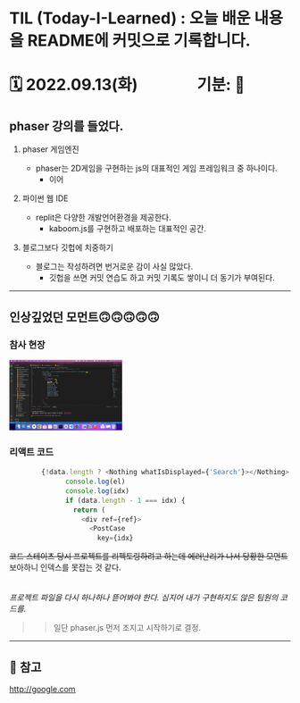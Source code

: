 
# TIL (Today-I-Learned) : 오늘 배운 내용을 README에 커밋으로 기록합니다.

<!-- 1️⃣ 날짜 및 기분 작성 -->
# 🗓 2022.09.13(화) &nbsp;&nbsp;&nbsp;&nbsp;&nbsp;&nbsp;&nbsp;&nbsp;&nbsp;&nbsp;&nbsp;&nbsp;&nbsp;&nbsp; 기분: 🤩





<!-- 2️⃣ 대표문장 작성 -->
phaser 강의를 들었다.
-------------
<!-- 강조라인 -->


<!-- 3️⃣ 배운 내용 요약 -->
1. phaser 게임엔진
   * phaser는 2D게임을 구현하는 js의 대표적인 게임 프레임워크 중 하나이다.
     * 이어
  

2. 파이썬 웹 IDE
    - replit은 다양한 개발언어환경을 제공한다.
      - kaboom.js를 구현하고 배포하는 대표적인 공간.

3. 블로그보다 깃헙에 치중하기
   + 블로그는 작성하려면 번거로운 감이 사실 많았다.
     + 깃헙을 쓰면 커밋 연습도 하고 커밋 기록도 쌓이니 더 동기가 부여된다.  




-----
## 인상깊었던 모먼트🙃🙃🙃🙃🙃
<!-- 4️⃣ 인상깊었던 내용 선정 -->

> 
### 참사 현장
<img src="../image/Snapshot%205.png" width="40%" height="30%" title="100px" alt="이미지제목"></img>

### 리액트 코드
```javascript
        {!data.length ? <Nothing whatIsDisplayed={'Search'}></Nothing> : data.map((el, idx) => {
              console.log(el)
              console.log(idx)
              if (data.length - 1 === idx) {
                return (
                  <div ref={ref}>
                    <PostCase
                      key={idx}
```
~~코드 스테이츠 당시 프로젝트를 리펙토링하려고 하는데 에러난리가 나서 당황한 모먼트~~   
보아하니 인덱스를 못잡는 것 같다.
<br>
<br>
<br>
*프로젝트 파일을 다시 하나하나 뜯어봐야 한다. 심지어 내가 구현하지도 않은 팀원의 코드를.*

>   > 일단 phaser.js 먼저 조지고 시작하기로 결정.


-----
## 🔗 참고
<!-- 5️⃣ 참고링크 -->

<http://google.com>



















<!-- 🔴기타 마크다운 문법 참고 -->


<!-- <헤더>

# This is a H1
## This is a H2
### This is a H3
#### This is a H4
##### This is a H5
###### This is a H6 -->



<!-- <인덱스>

1. 첫번째
2. 두번째
3. 세번째

* 빨강
  * 녹색
    * 파랑

+ 빨강
  + 녹색
    + 파랑

- 빨강
  - 녹색
    - 파랑 -->



<!-- <줄 긋기>

* * *

***

*****

- - -

--------------------------------------- -->


<!-- <인용구>

> This is a first blockqute.
>	> This is a second blockqute.
>	>	> This is a third blockqute. -->

<!-- <문자굵기>

*single asterisks*
**double asterisks**
~~cancelline~~ -->



<!-- <이미지 삽입>

<img src="./img/jesus.jpeg" width="40%" height="30%" title="100px" alt="이미지제목"></img> -->


<!-- <코드박스>

```javascript
public class BootSpringBootApplication {
  public static void main(String[] args) {
    System.out.println("Hello, Honeymon");
  }
}
``` -->

<!-- <표>

First Header  | Second Header
------------- | -------------
Content Cell  | Content Cell
Content Cell  | Content Cell
-->


<!--<링크>

<http://google.com> -->